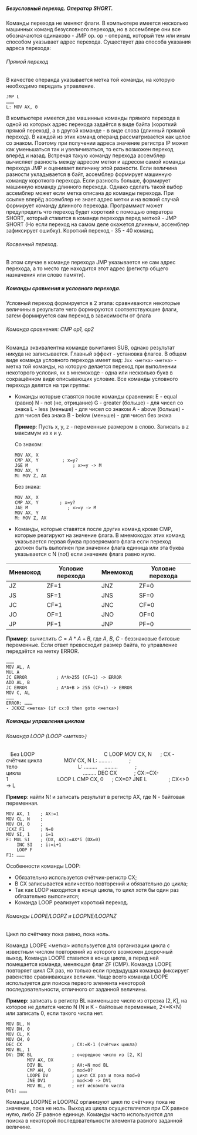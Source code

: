 ##### Безусловный переход. Оператор SHORT.

Команды перехода не меняют флаги. В компьютере имеется несколько машинных команд безусловного перехода, но в ассемблере они все обозначаются одинаково - JMP op.
op - операнд, который тем или иным способом указывает адрес перехода. Существует два способа указания адреса перехода:

###### Прямой переход
В качестве операнда указывается метка той команды, на которую необходимо передать управление.
```
JMP L
………
L: MOV AX, 0
```
В компьютере имеется две машинные команды прямого перехода в одной из которых адрес перехода задаётся в виде байта (короткий прямой переход), а в другой команде - в виде слова (длинный прямой переход). В каждой из этих команд операнд рассматривается как целое со знаком. Поэтому при получении адреса значение регистра IP может как уменьшаться так и увеличиваться, то есть возможен переход вперёд и назад. Встречая такую команду перехода ассемблер вычисляет разность между адресом метки и адресом самой команды перехода JMP и оценивает величину этой разности. Если величина разности укладывается в байт, ассемблер формирует машинную команду короткого перехода. Если разность больше, формирует машинную команду длинного перехода. Однако сделать такой выбор ассемблер может если метка описана до команды перехода. При ссылке вперёд ассемблер не знает адрес метки и на всякий случай формирует команду длинного перехода. Программист может предупредить что переход будет короткий с помощью оператора SHORT, который ставится в команде перехода перед меткой - JMP SHORT (Но если переход на самом деле окажется длинным, ассемблер зафиксирует ошибку). Короткий переход - 35 - 40 команд.
###### Косвенный переход.
В этом случае в команде перехода JMP указывается не сам адрес перехода, а то место где находится этот адрес (регистр общего назначения или слово памяти).

##### Команды сравнения и условного перехода.

Условный переход формируется в 2 этапа: сравниваются некоторые величины в результате чего формируются соответствующие флаги, затем формируется сам переход в зависимости от флага

###### Команда сравнения: CMP op1, op2
Команда эквивалентна команде вычитания SUB, однако результат никуда не записывается. Главный эффект - установка флагов.
В общем виде команда условного перехода имеет вид: `Jxx <метка>`
`<метка>` - метка той команды, на которую делается переход при выполнении некоторого условия, xx в мнемокоде - одна или несколько букв в сокращённом виде описывающих условие.
Все команды условного перехода делятся на три группы:
- Команды которые ставятся после команды сравнения:
	E - equal (равно)
	N - not (не, отрицание)
	G - greater (больше) - для чисел со знака
	L - less (меньше) - для чисел со знаком
	A - above (больше) - для чисел без знака
	B - below (меньше) - для чисел без знака
		
	**Пример**:
	Пусть x, y, z - переменные размером в слово. Записать в z максимум из x и y.
	
	Со знаком:
	```
	MOV AX, X
	CMP AX, Y         ; x=y?
	JGE M                 ; x>=y -> M
	MOV AX, Y
	M: MOV Z, AX
	```
	Без знака:
	```
	MOV AX, X
	CMP AX, Y        ; x=y?
	JAE M               ; x>=y -> M
	MOV AX, Y
	M: MOV Z, AX
	```

- Команды, которые ставятся после других команд кроме CMP, которые реагируют на значение флага. В мнемокодах этих команд указывается первая буква проверяемого флага если переход должен быть выполнен при значении флага единица или эта буква указывается с N (not) если значение флага равно нулю.

| Мнемокод | Условие перехода | Мнемокод | Условие перехода |
| -------- | ---------------- | -------- | ---------------- |
| JZ       | ZF=1             | JNZ      | ZF=0             |
| JS       | SF=1             | JNS      | SF=0             |
| JC       | CF=1             | JNC      | CF=0             |
| JO       | OF=1             | JNO      | OF=0             |
| JP       | PF=1             | JNP      | PF=0             |

 **Пример**: вычислить $C=A*A+B$, где $A$, $B$, $C$ - беззнаковые битовые переменные. Если ответ превосходит размер байта, то управление передаётся на метку ERROR.

```
………
MOV AL, A
MUL A
JC ERROR           ; A*A>255 (CF=1) -> ERROR
ADD AL, B
JC ERROR           ; A*A+B > 255 (CF=1) -> ERROR
MOV C, AL
………
ERROR: ………
- JCKXZ <метка> (if cx:0 then goto <метка>)
```
##### Команды управления циклом

###### Команда LOOP (LOOP <метка>)
   Без LOOP                                                           С LOOP
MOV CX, N      ; CX - счётчик цикла               MOV CX, N
L: ………            ; тело                                          L: ………
    ………            ; цикла                                           ………
DEC CX            ; CX:=CX-1                                  LOOP L
CMP CX, 0      ; CX=0?
JNE L               ; CX<>0 -> L

**Пример**: найти N! и записать результат в регистр AX, где N - байтовая переменная.

```
MOV AX, 1    ; AX:=1
MOV CL, N    ;
MOV CH, 0    ;
JCXZ F1      ; N=0
MOV SI, 1    ; i=1
F: MUL SI    ; (DX, AX):=AX*i (DX=0)
    INC SI   ; i:=i+1
    LOOP F
F1: ………
```

Особенности команды LOOP:
- Обязательно используется счётчик-регистр CX;
- В CX записывается количество повторений и обязательно до цикла;
- Так как LOOP находится в конце цикла, то цикл хотя бы один раз обязательно выполнится;
- Команда LOOP реализует короткий переход.

###### Команды LOOPE/LOOPZ и LOOPNE/LOOPNZ
Цикл по счётчику пока равно, пока ноль.

Команда LOOPE <метка> используется для организации цикла с известным числом повторений из которого возможен досрочный выход. Команда LOOPE ставится в конце цикла, а перед ней помещается команда, меняющая флаг ZF (CMP). Команда LOOPE повторяет цикл CX раз, но только если предыдущая команда фиксирует равенство сравнивающих величин. Чаще всего команда LOOPE используется для поиска первого элемента некоторой последовательности, отличного от заданной величины.

**Пример**: записать в регистр BL наименьшее число из отрезка $[2, K]$, на которое не делится число N (N и K - байтовые переменные, 2<=K<N) или записать 0, если такого числа нет.
```
MOV DL, N
MOV DH, 0
MOV CL, K
MOV CH, 0
DEC CX                   ; CX:=K-1 (счётчик цикла)
MOV BL, 1
DV: INC BL               ; очередное число из [2, K]
        MOV AX, DX      
        DIV BL           ; AH:=N mod BL
        CMP AH, 0        ; mod=0?
        LOOPE DV         ; цикл CX раз и пока mod=0
        JNE DV1          ; mod<>0 -> DV1
        MOV BL, 0        ; нет искомого числа
DV1: ………
```

Команды LOOPNE и LOOPNZ организуют цикл по счётчику пока не значение, пока не ноль. Выход из цикла осуществляется при CX равное нулю, либо ZF равное единице. Команды часто используются для поиска в некоторой последовательности элемента равного заданной величине.